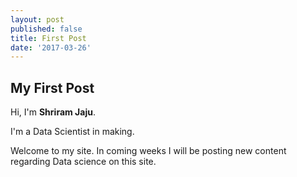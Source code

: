```yaml
---
layout: post
published: false
title: First Post
date: '2017-03-26'
---
```

## My First Post

Hi, I'm **Shriram Jaju**.

I'm a Data Scientist in making.

Welcome to my site. In coming weeks I will be posting new content regarding Data science on this site.
